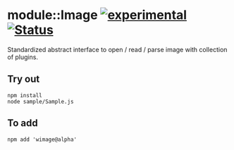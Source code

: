 
# module::Image [![experimental](https://img.shields.io/badge/stability-experimental-orange.svg)](https://github.com/emersion/stability-badges#experimental) [![Status](https://github.com/Wandalen/wImage/workflows/Test/badge.svg)](https://github.com/Wandalen/wImage/actions?query=workflow%3ATest)

Standardized abstract interface to open / read / parse image with collection of plugins.

## Try out
```
npm install
node sample/Sample.js
```

## To add
```
npm add 'wimage@alpha'
```
